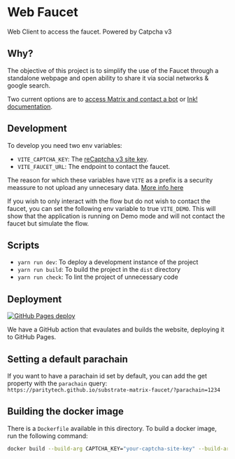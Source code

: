 # Web Faucet

Web Client to access the faucet. Powered by Catpcha v3

## Why?

The objective of this project is to simplify the use of the Faucet through a standalone webpage and open ability to share it via social networks & google search.

Two current options are to [access Matrix and contact a bot](https://wiki.polkadot.network/docs/learn-DOT#getting-tokens-on-the-rococo-testnet) or [Ink! documentation](https://use.ink/faucet).

## Development

To develop you need two env variables:
- `VITE_CAPTCHA_KEY`: The [reCaptcha v3 site key](https://www.google.com/u/1/recaptcha/admin).
- `VITE_FAUCET_URL`: The endpoint to contact the faucet.

The reason for which these variables have `VITE` as a prefix is a security meassure to not upload any unnecesary data. [More info here](https://vitejs.dev/guide/env-and-mode.html#env-files)

If you wish to only interact with the flow but do not wish to contact the faucet, you can set the following env variable to true `VITE_DEMO`.
This will show that the application is running on Demo mode and will not contact the faucet but simulate the flow.

## Scripts

- `yarn run dev`: To deploy a development instance of the project
- `yarn run build`: To build the project in the `dist` directory
- `yarn run check`: To lint the project of unnecessary code

## Deployment

[![GitHub Pages deploy](https://github.com/paritytech/substrate-matrix-faucet/actions/workflows/deploy-site.yml/badge.svg?event=push)](https://github.com/paritytech/substrate-matrix-faucet/actions/workflows/deploy-site.yml)

We have a GitHub action that evaulates and builds the website, deploying it to GitHub Pages.

## Setting a default parachain

If you want to have a parachain id set by default, you can add the get property with the `parachain` query:
`https://paritytech.github.io/substrate-matrix-faucet/?parachain=1234`

## Building the docker image

There is a `Dockerfile` available in this directory. To build a docker image, run the following command:
```bash
docker build --build-arg CAPTCHA_KEY="your-captcha-site-key" --build-arg FAUCET_URL="https://your-faucet.com/drip" -t web-faucet .
```
